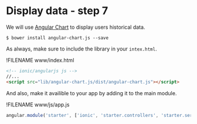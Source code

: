 # Display data - step 7

We will use [Angular Chart](http://jtblin.github.io/angular-chart.js/) to display users historical data. 

```
$ bower install angular-chart.js --save
```

As always, make sure to include the library in your `intex.html`.

!FILENAME www/index.html
```html
<!-- ionic/angularjs js -->
//...
<script src="lib/angular-chart.js/dist/angular-chart.js"></script>

```

And also, make it availible to your app by adding it to the main module.

!FILENAME www/js/app.js
```javascript
angular.module('starter', ['ionic', 'starter.controllers', 'starter.services', 'ng-token-auth', 'ngResource', 'chart.js'])
```






